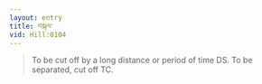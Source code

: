 ```yaml
---
layout: entry
title: བསྐལ་
vid: Hill:0104
---
```

> To be cut off by a long distance or period of time DS. To be separated, cut off TC.
